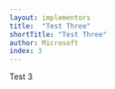 ```yaml
---
layout: implementors
title:  "Test Three"
shortTitle: "Test Three"
author: Microsoft
index: 3
---
```


Test 3